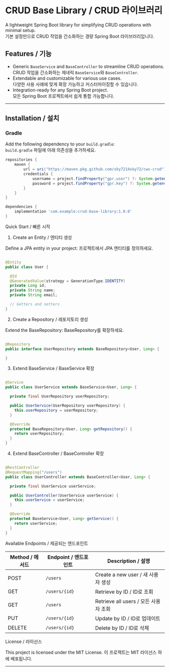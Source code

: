 # **CRUD Base Library / CRUD 라이브러리**

A lightweight Spring Boot library for simplifying CRUD operations with minimal setup.  
기본 설정만으로 CRUD 작업을 간소화하는 경량 Spring Boot 라이브러리입니다.

## **Features / 기능**

- Generic `BaseService` and `BaseController` to streamline CRUD operations.  
  CRUD 작업을 간소화하는 제네릭 `BaseService`와 `BaseController`.
- Extendable and customizable for various use cases.  
  다양한 사용 사례에 맞게 확장 가능하고 커스터마이징할 수 있습니다.
- Integration-ready for any Spring Boot project.  
  모든 Spring Boot 프로젝트에서 쉽게 통합 가능합니다.

---

## **Installation / 설치**

### **Gradle**

Add the following dependency to your `build.gradle`:  
`build.gradle` 파일에 아래 의존성을 추가하세요.

```groovy
repositories {
    maven {
        url = uri("https://maven.pkg.github.com/sky7214sky72/cws-crud")
        credentials {
            username = project.findProperty("gpr.user") ?: System.getenv("GITHUB_ACTOR")
            password = project.findProperty("gpr.key") ?: System.getenv("GITHUB_TOKEN")
        }
    }
}

dependencies {
    implementation 'com.example:crud-base-library:1.0.0'
}
```

Quick Start / 빠른 시작

1. Create an Entity / 엔티티 생성

Define a JPA entity in your project:
프로젝트에서 JPA 엔티티를 정의하세요.

```java

@Entity
public class User {

  @Id
  @GeneratedValue(strategy = GenerationType.IDENTITY)
  private Long id;
  private String name;
  private String email;

  // Getters and setters
}
```

2. Create a Repository / 레포지토리 생성

Extend the BaseRepository:
BaseRepository를 확장하세요.

```java

@Repository
public interface UserRepository extends BaseRepository<User, Long> {

}
```

3. Extend BaseService / BaseService 확장

```java

@Service
public class UserService extends BaseService<User, Long> {

  private final UserRepository userRepository;

  public UserService(UserRepository userRepository) {
    this.userRepository = userRepository;
  }

  @Override
  protected BaseRepository<User, Long> getRepository() {
    return userRepository;
  }
}
```

4. Extend BaseController / BaseController 확장

```java

@RestController
@RequestMapping("/users")
public class UserController extends BaseController<User, Long> {

  private final UserService userService;

  public UserController(UserService userService) {
    this.userService = userService;
  }

  @Override
  protected BaseService<User, Long> getService() {
    return userService;
  }
}
```

Available Endpoints / 제공되는 엔드포인트

| Method / 메서드 | Endpoint / 엔드포인트 | Description / 설명               |
|--------------|------------------|--------------------------------|
| POST         | `/users`         | Create a new user / 새 사용자 생성   |
| GET          | `/users/{id}`    | Retrieve by ID / ID로 조회        |
| GET          | `/users`         | Retrieve all users / 모든 사용자 조회 |
| PUT          | `/users/{id}`    | Update by ID / ID로 업데이트        |
| DELETE       | `/users/{id}`    | Delete by ID / ID로 삭제          |

License / 라이선스

This project is licensed under the MIT License.
이 프로젝트는 MIT 라이선스 하에 배포됩니다.

---